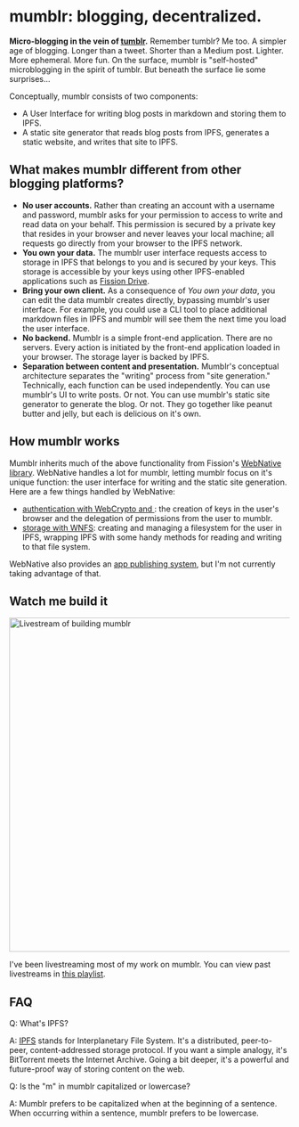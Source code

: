 # mumblr: blogging, decentralized.

**Micro-blogging in the vein of [tumblr](https://tumblr.com).** Remember tumblr? Me too. A simpler age of blogging. Longer than a tweet. Shorter than a Medium post. Lighter. More ephemeral. More fun. On the surface, mumblr is "self-hosted" microblogging in the spirit of tumblr. But beneath the surface lie some surprises...

Conceptually, mumblr consists of two components:

- A User Interface for writing blog posts in markdown and storing them to IPFS.
- A static site generator that reads blog posts from IPFS, generates a static website, and writes that site to IPFS.

## What makes mumblr different from other blogging platforms?

- **No user accounts.** Rather than creating an account with a username and password, mumblr asks for your permission to access to write and read data on your behalf. This permission is secured by a private key that resides in your browser and never leaves your local machine; all requests go directly from your browser to the IPFS network.
- **You own your data.** The mumblr user interface requests access to storage in IPFS that belongs to you and is secured by your keys. This storage is accessible by your keys using other IPFS-enabled applications such as [Fission Drive]().
- **Bring your own client.** As a consequence of _You own your data_, you can edit the data mumblr creates directly, bypassing mumblr's user interface. For example, you could use a CLI tool to place additional markdown files in IPFS and mumblr will see them the next time you load the user interface.
- **No backend.** Mumblr is a simple front-end application. There are no servers. Every action is initiated by the front-end application loaded in your browser. The storage layer is backed by IPFS.
- **Separation between content and presentation.** Mumblr's conceptual architecture separates the "writing" process from "site generation." Technically, each function can be used independently. You can use mumblr's UI to write posts. Or not. You can use mumblr's static site generator to generate the blog. Or not. They go together like peanut butter and jelly, but each is delicious on it's own.

## How mumblr works

Mumblr inherits much of the above functionality from Fission's [WebNative library](https://guide.fission.codes/developers/webnative). WebNative handles a lot for mumblr, letting mumblr focus on it's unique function: the user interface for writing and the static site generation. Here are a few things handled by WebNative:

- [authentication with WebCrypto and ](https://guide.fission.codes/developers/webnative/auth): the creation of keys in the user's browser and the delegation of permissions from the user to mumblr.
- [storage with WNFS](https://guide.fission.codes/developers/webnative/file-system-wnfs): creating and managing a filesystem for the user in IPFS, wrapping IPFS with some handy methods for reading and writing to that file system.

WebNative also provides an [app publishing system](https://guide.fission.codes/developers/webnative/platform), but I'm not currently taking advantage of that.

## Watch me build it

<img width="600" alt="Livestream of building mumblr" src="https://user-images.githubusercontent.com/27258/175131445-45121e18-4707-435e-bb45-5fa15834de96.png">

I've been livestreaming most of my work on mumblr. You can view past livestreams in [this playlist](https://www.youtube.com/playlist?list=PLR5cUEyS7wdhcv8v2KDOwRkyP9EPKOHmA).

## FAQ

Q: What's IPFS?

A: [IPFS](https://ipfs.io) stands for Interplanetary File System. It's a distributed, peer-to-peer, content-addressed storage protocol. If you want a simple analogy, it's BitTorrent meets the Internet Archive. Going a bit deeper, it's a powerful and future-proof way of storing content on the web.

Q: Is the "m" in mumblr capitalized or lowercase?

A: Mumblr prefers to be capitalized when at the beginning of a sentence. When occurring within a sentence, mumblr prefers to be lowercase.
